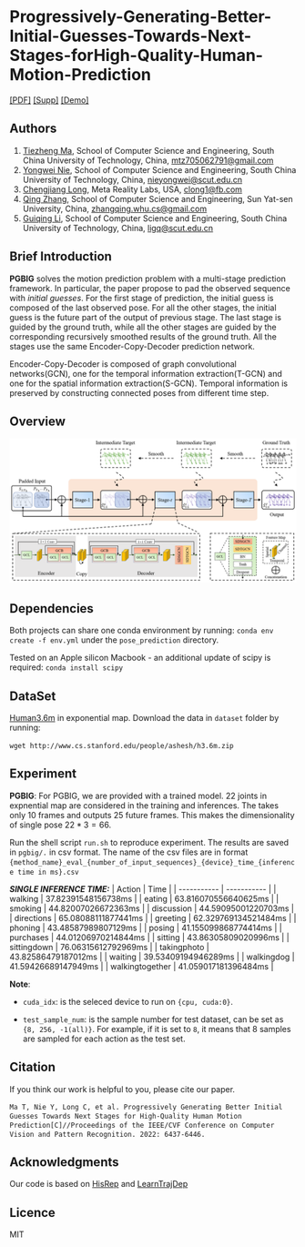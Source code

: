 # Progressively-Generating-Better-Initial-Guesses-Towards-Next-Stages-forHigh-Quality-Human-Motion-Prediction


[\[PDF\]](src/04504.pdf)  [\[Supp\]](src/04504-supp.pdf) [\[Demo\]](https://youtu.be/bBLhNwoGjzM)

[comment]: <> ([PDF]&#40;&#41; [Supp]&#40;&#41; [Demo]&#40;&#41;)

[comment]: <> ([\[PDF\]]&#40;assets/07627.pdf&#41;  [\[Supp\]]&#40;assets/07627-supp.pdf&#41;)

## Authors

1. [Tiezheng Ma](https://github.com/705062791), School of Computer Science and Engineering, South China University of Technology, China, [mtz705062791@gmail.com](mailto:mtz705062791@gmail.com)
2. [Yongwei Nie](https://nieyongwei.net), School of Computer Science and Engineering, South China University of Technology, China, [nieyongwei@scut.edu.cn](mailto:nieyongwei@scut.edu.cn)
3. [Chengjiang Long](http://www.chengjianglong.com), Meta Reality Labs, USA, [clong1@fb.com](mailto:clong1@fb.com)
4. [Qing Zhang](http://zhangqing-home.net/), School of Computer Science and Engineering, Sun Yat-sen University, China, [zhangqing.whu.cs@gmail.com](mailto:zhangqing.whu.cs@gmail.com)
5. [Guiqing Li](http://www2.scut.edu.cn/cs/2017/0629/c22284a328097/page.htm), School of Computer Science and Engineering, South China University of Technology, China, [ligq@scut.edu.cn](mailto:ligq@scut.edu.cn)

[comment]: <> (3. [Chengjiang Long]&#40;http://www.chengjianglong.com&#41;, [cjfykx@gmail,com]&#40;mailto:cjfykx@gmail,com&#41;)
## Brief Introduction
**PGBIG** solves the motion prediction problem with a multi-stage prediction framework. In particular, the paper propose to pad the observed sequence with *initial guesses*. For the first stage of prediction, the initial guess is composed of the last observed pose. For all the other stages, the initial guess is the future part of the output of previous stage. The last stage is guided by the ground truth, while all the other stages are guided by the corresponding recursively smoothed results of the ground truth. All the stages use the same Encoder-Copy-Decoder prediction network. 

Encoder-Copy-Decoder is composed of graph convolutional networks(GCN), one for the temporal information extraction(T-GCN) and one for the spatial information extraction(S-GCN). Temporal information is preserved by constructing connected poses from different time step.

## Overview

![PGBIG](src/overview.png)

## Dependencies

Both projects can share one conda environment by running:
```conda env create -f env.yml``` under the ```pose_prediction``` directory.

Tested on an Apple silicon Macbook - an additional update of scipy is required: ```conda install scipy```

## DataSet
[Human3.6m](http://vision.imar.ro/human3.6m/description.php) in exponential map. Download the data in `dataset` folder by running:

``` wget http://www.cs.stanford.edu/people/ashesh/h3.6m.zip ```


## Experiment

**PGBIG**: 
For PGBIG, we are provided with a trained model. 22 joints in expnential map are considered in the training and inferences. The takes only 10 frames and outputs 25 future frames. This makes the dimensionality of single pose $22*3 = 66$.

Run the shell script ```run.sh``` to reproduce experiment. The results are saved in ```pgbig/.``` in csv format. The name of the csv files are in format `{method_name}_eval_{number_of_input_sequences}_{device}_time_{inference time in ms}.csv`

***SINGLE INFERENCE TIME:***
| Action | Time | 
| ----------- | ----------- | 
| walking | 37.82391548156738ms |
| eating | 63.816070556640625ms |
| smoking | 44.82007026672363ms |
| discussion | 44.59095001220703ms |
| directions | 65.08088111877441ms |
| greeting | 62.329769134521484ms |
| phoning | 43.48587989807129ms |
| posing | 41.155099868774414ms |
| purchases | 44.01206970214844ms |
| sitting | 43.86305809020996ms |
| sittingdown | 76.06315612792969ms |
| takingphoto | 43.82586479187012ms |
| waiting | 39.53409194946289ms |
| walkingdog | 41.59426689147949ms |
| walkingtogether | 41.059017181396484ms |


**Note**: 
+ `cuda_idx`: is the seleced device to run on `{cpu, cuda:0}`.
  
+ `test_sample_num`: is the sample number for test dataset, can be set as `{8, 256, -1(all)}`. For example, if it is set to `8`, it means that 8 samples are sampled for each action as the test set. 

## Citation

If you think our work is helpful to you, please cite our paper.

```
Ma T, Nie Y, Long C, et al. Progressively Generating Better Initial Guesses Towards Next Stages for High-Quality Human Motion Prediction[C]//Proceedings of the IEEE/CVF Conference on Computer Vision and Pattern Recognition. 2022: 6437-6446.

```

[comment]: <> (```)

[comment]: <> (@inproceedings{lingwei2021msrgcn,)

[comment]: <> (  title={MSR-GCN: Multi-Scale Residual Graph Convolution Networks for Human Motion Prediction},)

[comment]: <> (  author={Lingwei, Dang and Yongwei, Nie and Chengjiang, Long and Qing, Zhang and Guiqing Li},)

[comment]: <> (  booktitle={Proceedings of the IEEE International Conference on Computer Vision &#40;ICCV&#41;},)

[comment]: <> (  year={2021})

[comment]: <> (})

[comment]: <> (```)

## Acknowledgments
Our code is based on [HisRep](https://github.com/wei-mao-2019/HisRepItself) and [LearnTrajDep](https://github.com/wei-mao-2019/LearnTrajDep)

[comment]: <> (Some of our evaluation code and data process code was adapted/ported from [LearnTrajDep]&#40;https://github.com/wei-mao-2019/LearnTrajDep&#41; by [Wei Mao]&#40;https://github.com/wei-mao-2019&#41;. )

## Licence
MIT
